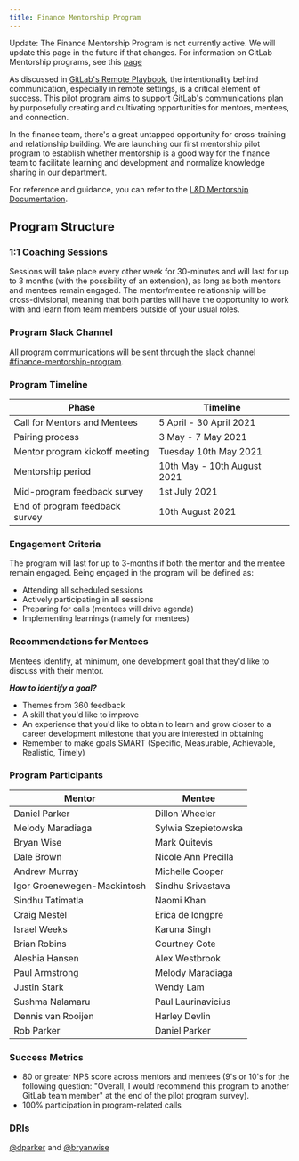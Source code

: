 ```yaml
---
title: Finance Mentorship Program
---
```


Update: The Finance Mentorship Program is not currently active. We will update this page in the future if that changes. For information on GitLab Mentorship programs, see this [page](/handbook/people-group/learning-and-development/mentor)

As discussed in [GitLab's Remote Playbook](/handbook/company/culture/all-remote/), the intentionality behind communication, especially in remote settings, is a critical element of success. This pilot program aims to support GitLab's communications plan by purposefully creating and cultivating opportunities for mentors, mentees, and connection.

In the finance team, there's a great untapped opportunity for cross-training and relationship building. We are launching our first mentorship pilot program to establish whether mentorship is a good way for the finance team to facilitate learning and development and normalize knowledge sharing in our department.

For reference and guidance, you can refer to the [L&D Mentorship Documentation](/handbook/people-group/learning-and-development/mentor).

## Program Structure

### 1:1 Coaching Sessions

Sessions will take place every other week for 30-minutes and will last for up to 3 months (with the possibility of an extension), as long as both mentors and mentees remain engaged. The mentor/mentee relationship will be cross-divisional, meaning that both parties will have the opportunity to work with and learn from team members outside of your usual roles.

### Program Slack Channel

All program communications will be sent through the slack channel [#finance-mentorship-program](https://gitlab.slack.com/archives/C01SELK5M18).

### Program Timeline

| Phase                             | Timeline                      |
| -------                           | -------                       |
| Call for Mentors and Mentees      | 5 April - 30 April 2021       |
| Pairing process                   | 3 May - 7 May 2021      |
| Mentor program kickoff meeting    | Tuesday 10th May 2021        |
| Mentorship period                 | 10th May - 10th August 2021     |
| Mid-program feedback survey       | 1st July 2021                |
| End of program feedback survey    | 10th August 2021             |

### Engagement Criteria

The program will last for up to 3-months if both the mentor and the mentee remain engaged. Being engaged in the program will be defined as:

- Attending all scheduled sessions
- Actively participating in all sessions
- Preparing for calls (mentees will drive agenda)
- Implementing learnings (namely for mentees)

### Recommendations for Mentees

Mentees identify, at minimum, one development goal that they'd like to discuss with their mentor.

***How to identify a goal?***

- Themes from 360 feedback
- A skill that you'd like to improve
- An experience that you'd like to obtain to learn and grow closer to a career development milestone that you are interested in obtaining
- Remember to make goals SMART (Specific, Measurable, Achievable, Realistic, Timely)

### Program Participants

| Mentor | Mentee |
| ------- | ------- |
| Daniel Parker | Dillon Wheeler |
| Melody Maradiaga | Sylwia Szepietowska |
| Bryan Wise | Mark Quitevis |
| Dale Brown | Nicole Ann Precilla |
| Andrew Murray | Michelle Cooper |
| Igor Groenewegen-Mackintosh | Sindhu Srivastava |
| Sindhu Tatimatla | Naomi Khan |
| Craig Mestel | Erica de longpre |
| Israel Weeks | Karuna Singh |
| Brian Robins | Courtney Cote |
| Aleshia Hansen | Alex Westbrook |
| Paul Armstrong | Melody Maradiaga |
| Justin Stark | Wendy Lam |
| Sushma Nalamaru | Paul Laurinavicius |
| Dennis van Rooijen | Harley Devlin |
| Rob Parker | Daniel Parker |

### Success Metrics

- 80 or greater NPS score across mentors and mentees (9's or 10's for the following question: "Overall, I would recommend this program to another GitLab team member" at the end of the pilot program survey).
- 100% participation in program-related calls

### DRIs

[@dparker](https://gitlab.com/dparker) and [@bryanwise](https://gitlab.com/bryanwise)
